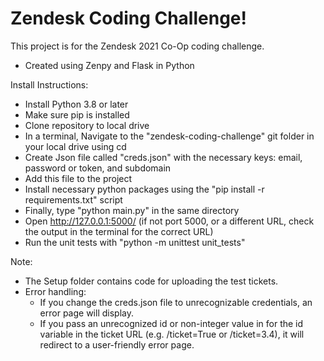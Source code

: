# Zendesk Coding Challenge!

This project is for the Zendesk 2021 Co-Op coding challenge.
- Created using Zenpy and Flask in Python

Install Instructions:
- Install Python 3.8 or later
- Make sure pip is installed
- Clone repository to local drive
- In a terminal, Navigate to the "zendesk-coding-challenge" git folder in your local drive using cd
- Create Json file called "creds.json" with the necessary keys: email, password or token, and subdomain
- Add this file to the project
- Install necessary python packages using the "pip install -r requirements.txt" script
- Finally, type "python main.py" in the same directory
- Open http://127.0.0.1:5000/ (if not port 5000, or a different URL, check the output in the terminal for the correct URL)
- Run the unit tests with "python -m unittest unit_tests"

Note: 
- The Setup folder contains code for uploading the test tickets.
- Error handling:
    - If you change the creds.json file to unrecognizable credentials, an error page will display.
    - If you pass an unrecognized id or non-integer value in for the id variable in the ticket URL (e.g. /ticket=True or /ticket=3.4), it will redirect to a user-friendly error page.